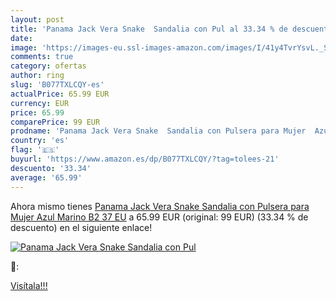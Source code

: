 ```yaml
---
layout: post
title: 'Panama Jack Vera Snake  Sandalia con Pul al 33.34 % de descuento'
date: 
image: 'https://images-eu.ssl-images-amazon.com/images/I/41y4TvrYsvL._SL200_.jpg'
comments: true
category: ofertas
author: ring
slug: 'B077TXLCQY-es'
actualPrice: 65.99 EUR
currency: EUR
price: 65.99
comparePrice: 99 EUR
prodname: 'Panama Jack Vera Snake  Sandalia con Pulsera para Mujer  Azul  Marino B2   37 EU'
country: 'es'
flag: '🇪🇸'
buyurl: 'https://www.amazon.es/dp/B077TXLCQY/?tag=tolees-21'
descuento: '33.34'
average: '65.99'
---
```


Ahora mismo tienes [Panama Jack Vera Snake  Sandalia con Pulsera para Mujer  Azul  Marino B2   37 EU](https://www.amazon.es/dp/B077TXLCQY/?tag=tolees-21) a 65.99 EUR (original: 99 EUR) (33.34 %  de descuento) en el siguiente enlace!

[![Panama Jack Vera Snake  Sandalia con Pul](https://images-eu.ssl-images-amazon.com/images/I/41y4TvrYsvL._SL200_.jpg)](https://www.amazon.es/dp/B077TXLCQY/?tag=tolees-21)

🔎:


[Visítala!!!](https://www.amazon.es/dp/B077TXLCQY/?tag=tolees-21)
